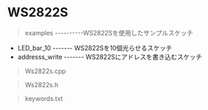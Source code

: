 WS2822S
============

> examples  ----------WS2822Sを使用したサンプルスケッチ
 + LED_bar_10  ------- WS2822Sを10個光らせるスケッチ
 + addresss_write ------- WS2822Sにアドレスを書き込むスケッチ
 
> Ws2822s.cpp

> Ws2822s.h

> keywords.txt
